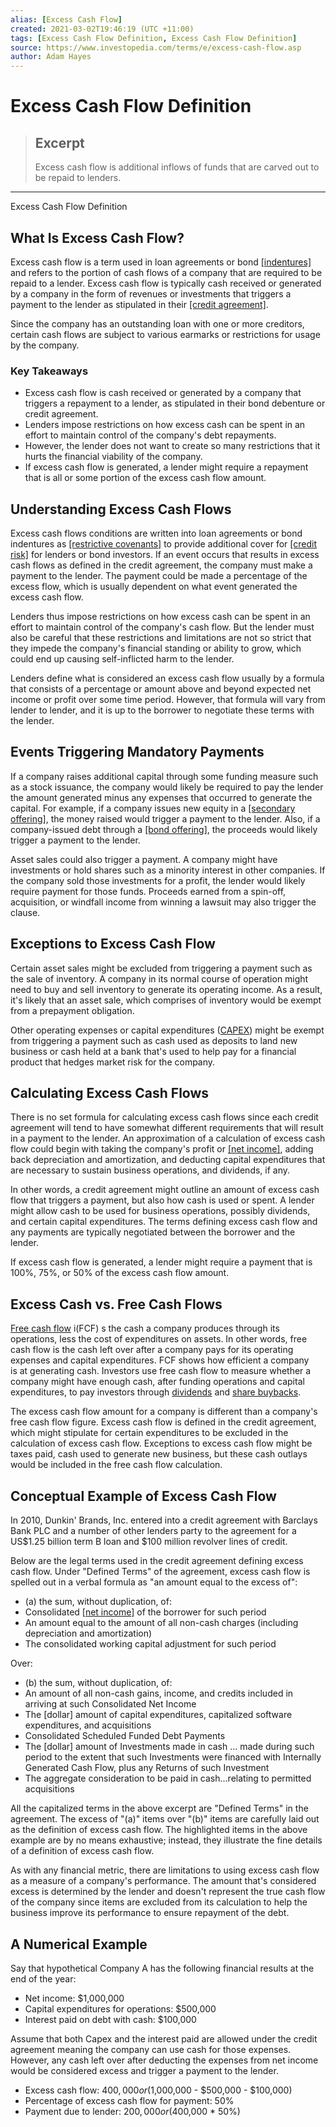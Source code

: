 ```yaml
---
alias: [Excess Cash Flow]
created: 2021-03-02T19:46:19 (UTC +11:00)
tags: [Excess Cash Flow Definition, Excess Cash Flow Definition]
source: https://www.investopedia.com/terms/e/excess-cash-flow.asp
author: Adam Hayes
---
```


# Excess Cash Flow Definition

> ## Excerpt
> Excess cash flow is additional inflows of funds that are carved out to be repaid to lenders.

---

Excess Cash Flow Definition
## What Is Excess Cash Flow?

Excess cash flow is a term used in loan agreements or bond [[indentures]](https://www.investopedia.com/terms/i/indenture.asp) and refers to the portion of cash flows of a company that are required to be repaid to a lender. Excess cash flow is typically cash received or generated by a company in the form of revenues or investments that triggers a payment to the lender as stipulated in their [[credit agreement]](https://www.investopedia.com/terms/c/creditagreement.asp).

Since the company has an outstanding loan with one or more creditors, certain cash flows are subject to various earmarks or restrictions for usage by the company.

### Key Takeaways

-   Excess cash flow is cash received or generated by a company that triggers a repayment to a lender, as stipulated in their bond debenture or credit agreement.
-   Lenders impose restrictions on how excess cash can be spent in an effort to maintain control of the company's debt repayments.
-   However, the lender does not want to create so many restrictions that it hurts the financial viability of the company.
-   If excess cash flow is generated, a lender might require a repayment that is all or some portion of the excess cash flow amount.

## Understanding Excess Cash Flows

Excess cash flows conditions are written into loan agreements or bond indentures as [[restrictive covenants]](https://www.investopedia.com/terms/r/restrictive-covenant.asp) to provide additional cover for [[credit risk]](https://www.investopedia.com/terms/c/creditrisk.asp) for lenders or bond investors. If an event occurs that results in excess cash flows as defined in the credit agreement, the company must make a payment to the lender. The payment could be made a percentage of the excess flow, which is usually dependent on what event generated the excess cash flow.

Lenders thus impose restrictions on how excess cash can be spent in an effort to maintain control of the company's cash flow. But the lender must also be careful that these restrictions and limitations are not so strict that they impede the company's financial standing or ability to grow, which could end up causing self-inflicted harm to the lender.

Lenders define what is considered an excess cash flow usually by a formula that consists of a percentage or amount above and beyond expected net income or profit over some time period. However, that formula will vary from lender to lender, and it is up to the borrower to negotiate these terms with the lender.

## Events Triggering Mandatory Payments

If a company raises additional capital through some funding measure such as a stock issuance, the company would likely be required to pay the lender the amount generated minus any expenses that occurred to generate the capital. For example, if a company issues new equity in a [[secondary offering]](https://www.investopedia.com/terms/s/secondaryoffering.asp), the money raised would trigger a payment to the lender. Also, if a company-issued debt through a [[bond offering]](https://www.investopedia.com/terms/o/offering.asp), the proceeds would likely trigger a payment to the lender.

Asset sales could also trigger a payment. A company might have investments or hold shares such as a minority interest in other companies. If the company sold those investments for a profit, the lender would likely require payment for those funds. Proceeds earned from a spin-off, acquisition, or windfall income from winning a lawsuit may also trigger the clause.

## Exceptions to Excess Cash Flow

Certain asset sales might be excluded from triggering a payment such as the sale of inventory. A company in its normal course of operation might need to buy and sell inventory to generate its operating income. As a result, it's likely that an asset sale, which comprises of inventory would be exempt from a prepayment obligation.

Other operating expenses or capital expenditures ([CAPEX](https://www.investopedia.com/terms/c/capitalexpenditure.asp)) might be exempt from triggering a payment such as cash used as deposits to land new business or cash held at a bank that's used to help pay for a financial product that hedges market risk for the company.

## Calculating Excess Cash Flows

There is no set formula for calculating excess cash flows since each credit agreement will tend to have somewhat different requirements that will result in a payment to the lender. An approximation of a calculation of excess cash flow could begin with taking the company's profit or [[net income]](https://www.investopedia.com/terms/n/netincome.asp), adding back depreciation and amortization, and deducting capital expenditures that are necessary to sustain business operations, and dividends, if any.

In other words, a credit agreement might outline an amount of excess cash flow that triggers a payment, but also how cash is used or spent. A lender might allow cash to be used for business operations, possibly dividends, and certain capital expenditures. The terms defining excess cash flow and any payments are typically negotiated between the borrower and the lender.

If excess cash flow is generated, a lender might require a payment that is 100%, 75%, or 50% of the excess cash flow amount.

## Excess Cash vs. Free Cash Flows

[Free cash flow](https://www.investopedia.com/ask/answers/033015/what-formula-calculating-free-cash-flow.asp) i(FCF) s the cash a company produces through its operations, less the cost of expenditures on assets. In other words, free cash flow is the cash left over after a company pays for its operating expenses and capital expenditures. FCF shows how efficient a company is at generating cash. Investors use free cash flow to measure whether a company might have enough cash, after funding operations and capital expenditures, to pay investors through [dividends](https://www.investopedia.com/terms/d/dividend.asp) and [share buybacks](https://www.investopedia.com/terms/b/buyback.asp).

The excess cash flow amount for a company is different than a company's free cash flow figure. Excess cash flow is defined in the credit agreement, which might stipulate for certain expenditures to be excluded in the calculation of excess cash flow. Exceptions to excess cash flow might be taxes paid, cash used to generate new business, but these cash outlays would be included in the free cash flow calculation.

## Conceptual Example of Excess Cash Flow

In 2010, Dunkin' Brands, Inc. entered into a credit agreement with Barclays Bank PLC and a number of other lenders party to the agreement for a US$1.25 billion term B loan and $100 million revolver lines of credit.

Below are the legal terms used in the credit agreement defining excess cash flow. Under "Defined Terms" of the agreement, excess cash flow is spelled out in a verbal formula as "an amount equal to the excess of":

-   (a) the sum, without duplication, of:
-   Consolidated [[net income]](https://www.investopedia.com/terms/n/netincome.asp) of the borrower for such period
-   An amount equal to the amount of all non-cash charges (including depreciation and amortization)
-   The consolidated working capital adjustment for such period

Over:

-   (b) the sum, without duplication, of:
-   An amount of all non-cash gains, income, and credits included in arriving at such Consolidated Net Income
-   The \[dollar\] amount of capital expenditures, capitalized software expenditures, and acquisitions
-   Consolidated Scheduled Funded Debt Payments
-   The \[dollar\] amount of Investments made in cash ... made during such period to the extent that such Investments were financed with Internally Generated Cash Flow, plus any Returns of such Investment
-   The aggregate consideration to be paid in cash...relating to permitted acquisitions

All the capitalized terms in the above excerpt are "Defined Terms" in the agreement. The excess of "(a)" items over "(b)" items are carefully laid out as the definition of excess cash flow. The highlighted items in the above example are by no means exhaustive; instead, they illustrate the fine details of a definition of excess cash flow.

As with any financial metric, there are limitations to using excess cash flow as a measure of a company's performance. The amount that's considered excess is determined by the lender and doesn't represent the true cash flow of the company since items are excluded from its calculation to help the business improve its performance to ensure repayment of the debt.

## A Numerical Example

Say that hypothetical Company A has the following financial results at the end of the year:

-   Net income: $1,000,000
-   Capital expenditures for operations: $500,000
-   Interest paid on debt with cash: $100,000

Assume that both Capex and the interest paid are allowed under the credit agreement meaning the company can use cash for those expenses. However, any cash left over after deducting the expenses from net income would be considered excess and trigger a payment to the lender.

-   Excess cash flow: $400,000 or ($1,000,000 - $500,000 - $100,000)
-   Percentage of excess cash flow for payment: 50%
-   Payment due to lender: $200,000 or ($400,000 \* 50%)
